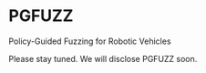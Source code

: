 # PGFUZZ
Policy-Guided Fuzzing for Robotic Vehicles

Please stay tuned. We will disclose PGFUZZ soon.

